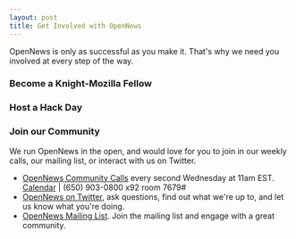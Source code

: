 ```yaml
---
layout: post
title: Get Involved with OpenNews
---
```

OpenNews is only as successful as you make it. That's why we need you involved at every step of the way.

<h3>Become a Knight-Mozilla Fellow</h3>
<h3>Host a Hack Day</h3>
<h3>Join our Community</h3>
We run OpenNews in the open, and would love for you to join in our weekly calls, our mailing list, or interact with us on Twitter. 
<ul>
<li><a href="https://etherpad.mozilla.org/opennews-calls">OpenNews Community Calls</a> every second Wednesday at 11am EST. <a href="https://www.google.com/calendar/embed?src=r2u7nkls68sk5cbqr5u07c36kc@group.calendar.google.com&ctz=America/Chicago">Calendar</a> | (650) 903-0800 x92 room 7679#</li>
<li><a href="http://www.twitter.com/opennews">OpenNews on Twitter</a>, ask questions, find out what we're up to, and let us know what you're doing.
<li><a href="https://lists.mozilla.org/listinfo/community-mojo">OpenNews Mailing List</a>. Join the mailing list and engage with a great community.
